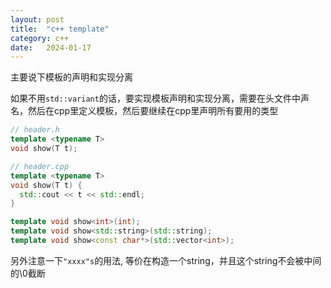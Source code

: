 ```yaml
---
layout: post
title:  "c++ template"
category: c++
date:   2024-01-17
---
```


主要说下模板的声明和实现分离


如果不用`std::variant`的话，要实现模板声明和实现分离，需要在头文件中声名，然后在cpp里定义模板，然后要继续在cpp里声明所有要用的类型

```c++
// header.h
template <typename T>
void show(T t);

// header.cpp
template <typename T>
void show(T t) {
  std::cout << t << std::endl;
}

template void show<int>(int);
template void show<std::string>(std::string);
template void show<const char*>(std::vector<int>);
```

另外注意一下`"xxxx"s`的用法, 等价在构造一个string，并且这个string不会被中间的\0截断
